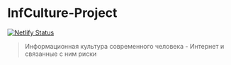 # InfCulture-Project

[![Netlify Status](https://api.netlify.com/api/v1/badges/0f8823fa-15ed-4ff2-a3b6-43dce763b904/deploy-status)](https://ic-internet-risks.netlify.com/#/)

> Информационная культура современного человека - Интернет и связанные с ним риски

